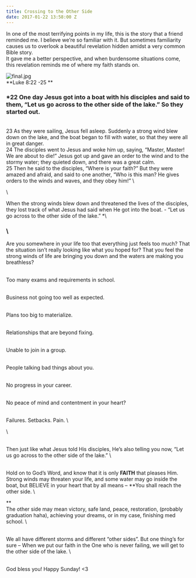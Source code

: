 ```yaml
---
title: Crossing to the Other Side
date: 2017-01-22 13:58:00 Z
---
```


In one of the most terrifying points in my life, this is the story that a friend reminded me. I believe we’re so familiar with it. But sometimes familiarity causes us to overlook a beautiful revelation hidden amidst a very common Bible story.
\
It gave me a better perspective, and when burdensome situations come, this revelation reminds me of where my faith stands on.

![final.jpg](/uploads/final.jpg)\
\*\*Luke 8:22 -25 \*\*

### \*22 One day Jesus got into a boat with his disciples and said to them, “Let us go across to the other side of the lake.” So they started out.

\
23 As they were sailing, Jesus fell asleep. Suddenly a strong wind blew down on the lake, and the boat began to fill with water, so that they were all in great danger.
\
24 The disciples went to Jesus and woke him up, saying, “Master, Master! We are about to die!”
Jesus got up and gave an order to the wind and to the stormy water; they quieted down, and there was a great calm.
\
25 Then he said to the disciples, “Where is your faith?” But they were amazed and afraid, and said to one another, “Who is this man? He gives orders to the winds and waves, and they obey him!”
\\

\\

When the strong winds blew down and threatened the lives of the disciples, they lost track of what Jesus had said when He got into the boat. - “Let us go across to the other side of the lake.”
\*\\

### \\

Are you somewhere in your life too that everything just feels too much? That the situation isn’t really looking like what you hoped for? That you feel the strong winds of life are bringing you down and the waters are making you breathless?

\
Too many exams and requirements in school.

\
Business not going too well as expected.

\
Plans too big to materialize.

\
Relationships that are beyond fixing.

\
Unable to join in a group.

\
People talking bad things about you.

\
No progress in your career.

\
No peace of mind and contentment in your heart?

\
Failures. Setbacks. Pain.
\\

\\

\
Then just like what Jesus told His disciples, He’s also telling you now, “Let us go across to the other side of the lake.”
\\

\
Hold on to God’s Word, and know that it is only **FAITH** that pleases Him.
\
Strong winds may threaten your life, and some water may go inside the boat, but BELIEVE in your heart that by all means – \*\*You shall reach the other side.
\\

\*\*\
The other side may mean victory, safe land, peace, restoration, (probably graduation haha), achieving your dreams, or in my case, finishing med school.
\\

\
We all have different storms and different “other sides”. But one thing’s for sure – When we put our faith in the One who is never failing, we will get to the other side of the lake.
\\

\
God bless you! Happy Sunday! <3